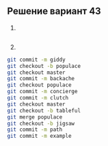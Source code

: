 ## Решение вариант 43 
 1. 
 ```bash
``` 
 2.
 ```bash
git commit -m giddy 
git checkout -b populace 
git checkout master 
git commit -m backache 
git checkout populace 
git commit -m concierge 
git commit -m clutch 
git checkout master 
git checkout -b tableful 
git merge populace 
git checkout -b jigsaw 
git commit -m path 
git commit -m example
```